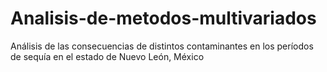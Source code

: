 # Analisis-de-metodos-multivariados
Análisis de las consecuencias de distintos contaminantes en los períodos de sequía en el estado de Nuevo León, México
